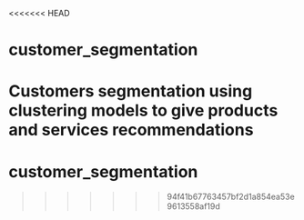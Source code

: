 <<<<<<< HEAD
# customer_segmentation
Customers segmentation using clustering models to give products and services recommendations
=======
# customer_segmentation
>>>>>>> 94f41b67763457bf2d1a854ea53e9613558af19d
